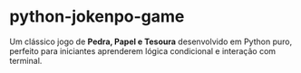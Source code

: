 # python-jokenpo-game
Um clássico jogo de **Pedra, Papel e Tesoura** desenvolvido em Python puro, perfeito para iniciantes aprenderem lógica condicional e interação com terminal. 
